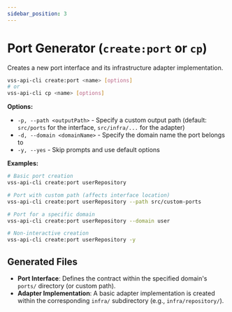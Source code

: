 ```yaml
---
sidebar_position: 3
---
```


# Port Generator (`create:port` or `cp`)

Creates a new port interface and its infrastructure adapter implementation.

```bash
vss-api-cli create:port <name> [options]
# or
vss-api-cli cp <name> [options]
```

**Options:**
- `-p, --path <outputPath>` - Specify a custom output path (default: `src/ports` for the interface, `src/infra/...` for the adapter)
- `-d, --domain <domainName>` - Specify the domain name the port belongs to
- `-y, --yes` - Skip prompts and use default options

**Examples:**
```bash
# Basic port creation
vss-api-cli create:port userRepository

# Port with custom path (affects interface location)
vss-api-cli create:port userRepository --path src/custom-ports

# Port for a specific domain
vss-api-cli create:port userRepository --domain user

# Non-interactive creation
vss-api-cli create:port userRepository -y
```

## Generated Files

- **Port Interface**: Defines the contract within the specified domain's `ports/` directory (or custom path).
- **Adapter Implementation**: A basic adapter implementation is created within the corresponding `infra/` subdirectory (e.g., `infra/repository/`).